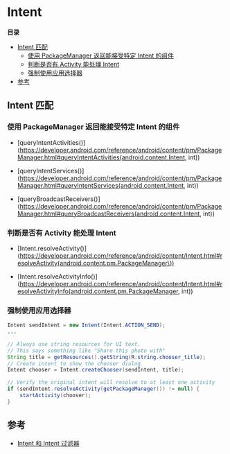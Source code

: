 # Intent

**目录**

<!-- vim-markdown-toc GFM -->
* [Intent 匹配](#intent-匹配)
    * [使用 PackageManager 返回能接受特定 Intent 的组件](#使用-packagemanager-返回能接受特定-intent-的组件)
    * [判断是否有 Activity 能处理 Intent](#判断是否有-activity-能处理-intent)
    * [强制使用应用选择器](#强制使用应用选择器)
* [参考](#参考)

<!-- vim-markdown-toc -->

## Intent 匹配

### 使用 PackageManager 返回能接受特定 Intent 的组件

* [queryIntentActivities()](https://developer.android.com/reference/android/content/pm/PackageManager.html#queryIntentActivities(android.content.Intent, int\))

* [queryIntentServices()](https://developer.android.com/reference/android/content/pm/PackageManager.html#queryIntentServices(android.content.Intent, int\))

* [queryBroadcastReceivers()](https://developer.android.com/reference/android/content/pm/PackageManager.html#queryBroadcastReceivers(android.content.Intent, int\))

### 判断是否有 Activity 能处理 Intent

* [Intent.resolveActivity()](https://developer.android.com/reference/android/content/Intent.html#resolveActivity(android.content.pm.PackageManager\))

* [Intent.resolveActivityInfo()](https://developer.android.com/reference/android/content/Intent.html#resolveActivityInfo(android.content.pm.PackageManager, int\))

### 强制使用应用选择器

```java
Intent sendIntent = new Intent(Intent.ACTION_SEND);
...

// Always use string resources for UI text.
// This says something like "Share this photo with"
String title = getResources().getString(R.string.chooser_title);
// Create intent to show the chooser dialog
Intent chooser = Intent.createChooser(sendIntent, title);

// Verify the original intent will resolve to at least one activity
if (sendIntent.resolveActivity(getPackageManager()) != null) {
    startActivity(chooser);
}
```

## 参考

* [Intent 和 Intent 过滤器](https://developer.android.com/guide/components/intents-filters.html)
